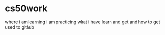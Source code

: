 # cs50work
where i am learning
i am practicing what i have learn and get and how to get  used to github

